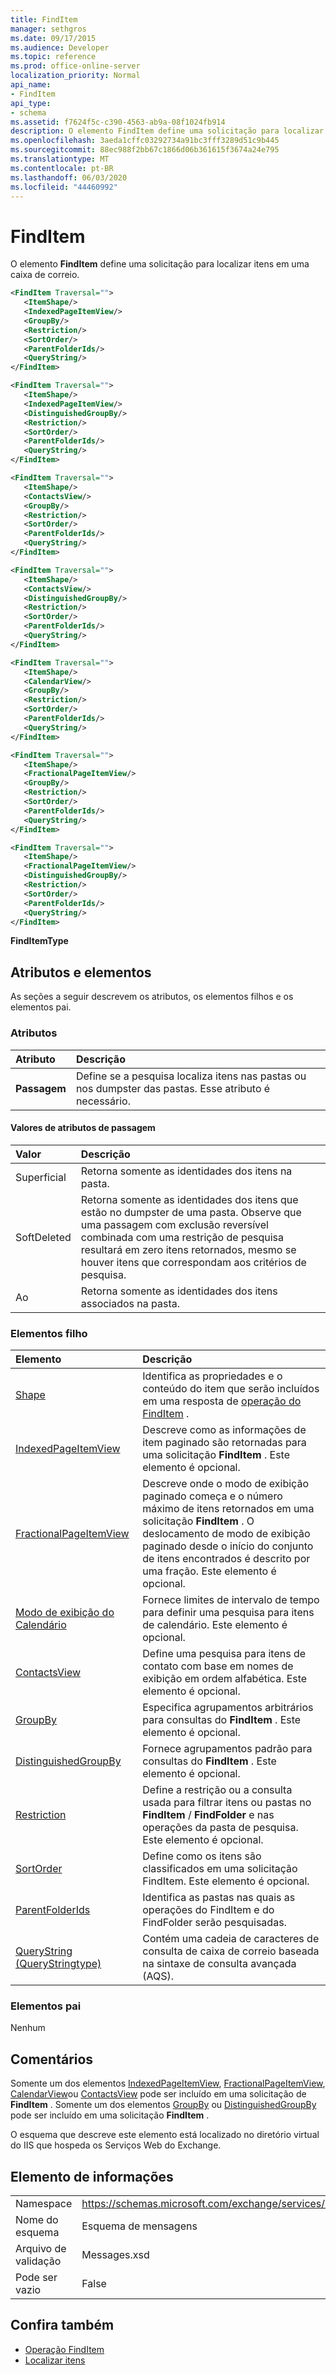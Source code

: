 ```yaml
---
title: FindItem
manager: sethgros
ms.date: 09/17/2015
ms.audience: Developer
ms.topic: reference
ms.prod: office-online-server
localization_priority: Normal
api_name:
- FindItem
api_type:
- schema
ms.assetid: f7624f5c-c390-4563-ab9a-08f1024fb914
description: O elemento FindItem define uma solicitação para localizar itens em uma caixa de correio.
ms.openlocfilehash: 3aeda1cffc03292734a91bc3fff3289d51c9b445
ms.sourcegitcommit: 88ec988f2bb67c1866d06b361615f3674a24e795
ms.translationtype: MT
ms.contentlocale: pt-BR
ms.lasthandoff: 06/03/2020
ms.locfileid: "44460992"
---
```

# <a name="finditem"></a>FindItem

O elemento **FindItem** define uma solicitação para localizar itens em uma caixa de correio. 
  
```xml
<FindItem Traversal="">
   <ItemShape/>
   <IndexedPageItemView/>
   <GroupBy/>
   <Restriction/>
   <SortOrder/>
   <ParentFolderIds/>
   <QueryString/>
</FindItem>
```

```xml
<FindItem Traversal="">
   <ItemShape/>
   <IndexedPageItemView/>
   <DistinguishedGroupBy/>
   <Restriction/>
   <SortOrder/>
   <ParentFolderIds/>
   <QueryString/>
</FindItem>
```

```xml
<FindItem Traversal="">
   <ItemShape/>
   <ContactsView/>
   <GroupBy/>
   <Restriction/>
   <SortOrder/>
   <ParentFolderIds/>
   <QueryString/>
</FindItem>
```

```xml
<FindItem Traversal="">
   <ItemShape/>
   <ContactsView/> 
   <DistinguishedGroupBy/>
   <Restriction/>
   <SortOrder/>
   <ParentFolderIds/>
   <QueryString/>
</FindItem>
```

```xml
<FindItem Traversal="">
   <ItemShape/>
   <CalendarView/>
   <GroupBy/>
   <Restriction/>
   <SortOrder/>
   <ParentFolderIds/>
   <QueryString/>
</FindItem>
```

```xml
<FindItem Traversal="">
   <ItemShape/>
   <FractionalPageItemView/>
   <GroupBy/>
   <Restriction/>
   <SortOrder/>
   <ParentFolderIds/>
   <QueryString/>
</FindItem>
```

```xml
<FindItem Traversal="">
   <ItemShape/>
   <FractionalPageItemView/>
   <DistinguishedGroupBy/>
   <Restriction/>
   <SortOrder/>
   <ParentFolderIds/>
   <QueryString/>
</FindItem>
```


**FindItemType**

## <a name="attributes-and-elements"></a>Atributos e elementos

As seções a seguir descrevem os atributos, os elementos filhos e os elementos pai.
  
### <a name="attributes"></a>Atributos

|**Atributo**|**Descrição**|
|:-----|:-----|
|**Passagem** <br/> |Define se a pesquisa localiza itens nas pastas ou nos dumpster das pastas. Esse atributo é necessário.  <br/> |
   
#### <a name="traversal-attribute-values"></a>Valores de atributos de passagem

|**Valor**|**Descrição**|
|:-----|:-----|
|Superficial  <br/> |Retorna somente as identidades dos itens na pasta.  <br/> |
|SoftDeleted  <br/> |Retorna somente as identidades dos itens que estão no dumpster de uma pasta. Observe que uma passagem com exclusão reversível combinada com uma restrição de pesquisa resultará em zero itens retornados, mesmo se houver itens que correspondam aos critérios de pesquisa.  <br/> |
|Ao  <br/> |Retorna somente as identidades dos itens associados na pasta.  <br/> |
   
### <a name="child-elements"></a>Elementos filho

|**Elemento**|**Descrição**|
|:-----|:-----|
|[Shape](itemshape.md) <br/> |Identifica as propriedades e o conteúdo do item que serão incluídos em uma resposta de [operação do FindItem](finditem-operation.md) .  <br/> |
|[IndexedPageItemView](indexedpageitemview.md) <br/> |Descreve como as informações de item paginado são retornadas para uma solicitação **FindItem** . Este elemento é opcional.  <br/> |
|[FractionalPageItemView](fractionalpageitemview.md) <br/> |Descreve onde o modo de exibição paginado começa e o número máximo de itens retornados em uma solicitação **FindItem** . O deslocamento de modo de exibição paginado desde o início do conjunto de itens encontrados é descrito por uma fração. Este elemento é opcional.  <br/> |
|[Modo de exibição do Calendário](calendarview.md) <br/> |Fornece limites de intervalo de tempo para definir uma pesquisa para itens de calendário. Este elemento é opcional.  <br/> |
|[ContactsView](contactsview.md) <br/> |Define uma pesquisa para itens de contato com base em nomes de exibição em ordem alfabética. Este elemento é opcional.  <br/> |
|[GroupBy](groupby.md) <br/> |Especifica agrupamentos arbitrários para consultas do **FindItem** . Este elemento é opcional.  <br/> |
|[DistinguishedGroupBy](distinguishedgroupby.md) <br/> |Fornece agrupamentos padrão para consultas do **FindItem** . Este elemento é opcional.  <br/> |
|[Restriction](restriction.md) <br/> |Define a restrição ou a consulta usada para filtrar itens ou pastas no **FindItem** /  **FindFolder** e nas operações da pasta de pesquisa. Este elemento é opcional.  <br/> |
|[SortOrder](sortorder.md) <br/> |Define como os itens são classificados em uma solicitação FindItem. Este elemento é opcional.  <br/> |
|[ParentFolderIds](parentfolderids.md) <br/> |Identifica as pastas nas quais as operações do FindItem e do FindFolder serão pesquisadas.  <br/> |
|[QueryString (QueryStringtype)](querystring-querystringtype.md) <br/> |Contém uma cadeia de caracteres de consulta de caixa de correio baseada na sintaxe de consulta avançada (AQS).  <br/> |
   
### <a name="parent-elements"></a>Elementos pai

Nenhum
  
## <a name="remarks"></a>Comentários

Somente um dos elementos [IndexedPageItemView](indexedpageitemview.md), [FractionalPageItemView](fractionalpageitemview.md), [CalendarView](calendarview.md)ou [ContactsView](contactsview.md) pode ser incluído em uma solicitação de **FindItem** . Somente um dos elementos [GroupBy](groupby.md) ou [DistinguishedGroupBy](distinguishedgroupby.md) pode ser incluído em uma solicitação **FindItem** . 
  
O esquema que descreve este elemento está localizado no diretório virtual do IIS que hospeda os Serviços Web do Exchange.
  
## <a name="element-information"></a>Elemento de informações

|||
|:-----|:-----|
|Namespace  <br/> |https://schemas.microsoft.com/exchange/services/2006/messages  <br/> |
|Nome do esquema  <br/> |Esquema de mensagens  <br/> |
|Arquivo de validação  <br/> |Messages.xsd  <br/> |
|Pode ser vazio  <br/> |False  <br/> |
   
## <a name="see-also"></a>Confira também

- [Operação FindItem](finditem-operation.md)
- [Localizar itens](https://msdn.microsoft.com/library/63af1f9c-464b-4fca-9ae3-3d60f24ca93c%28Office.15%29.aspx)


